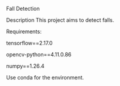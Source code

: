Fall Detection

Description
This project aims to detect falls.


Requirements:

tensorflow==2.17.0

opencv-python==4.11.0.86

numpy==1.26.4


Use conda for the environment.
